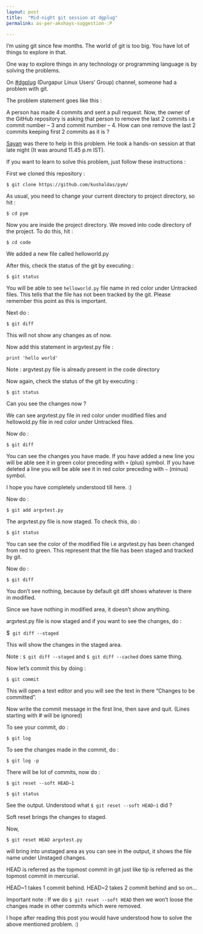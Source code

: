 ```yaml
---
layout: post
title:  "Mid-night git session at dgplug"
permalink: as-per-akshays-suggestion-:P

---
```



I’m using git since few months. The world of git is too big. You have lot of things to explore in that.

One way to explore things in any technology or programming language is by solving the problems.

On [#dgplug][dgplug] (Durgapur Linux Users’ Group) channel, someone had a problem with git.

The problem statement goes like this :

A person has made 4 commits and sent a pull request. Now, the owner of the GitHub repository is asking that person to remove the last 2 commits i.e commit number – 3 and commit number – 4. How can one remove the last 2 commits keeping first 2 commits as it is ?

[Sayan][sayan] was there to help in this problem. He took a hands-on session at that late night (It was around 11.45 p.m IST).

If you want to learn to solve this problem, just follow these instructions :

First we cloned this repository :

```$ git clone https://github.com/kushaldas/pym/```

As usual, you need to change your current directory to project directory, so hit :

```$ cd pym```

Now you are inside the project directory. We moved into code directory of the project. To do this, hit :

```$ cd code```

We added a new file called helloworld.py

After this, check the status of the git by executing :

```$ git status```

You will be able to see ```helloworld.py``` file name in red color under Untracked files. This tells that the file has not been tracked by the git.
Please remember this point as this is important.

Next do :

```$ git diff```

This will not show any changes as of now.

Now add this statement in argvtest.py  file :

```print 'hello world'```

Note : argvtest.py file is already present in the code directory

Now again, check the status of the git by executing :

```$ git status```

Can you see the changes now ?

We can see argvtest.py file in red color under modified files and hellowold.py file in red color under Untracked files.

Now do :

```$ git diff```

You can see the changes you have made. If you have added a new line you will be able see it in green color preceding with ```+``` (plus) symbol. If you have deleted a line you will be able see it in red color preceding with ```–``` (minus) symbol.

I hope you have completely understood till here. :)

Now do :

```$ git add argvtest.py```

The argvtest.py file is now staged. To check this, do :

```$ git status```

You can see the color of the modified file i.e argvtest.py has been changed from red to green. This represent that the file has been staged and tracked by git.

Now do :

```$ git diff```

You don’t see nothing, because by default git diff shows whatever is there in modified.

Since we have nothing in modified area, it doesn’t show anything.

argvtest.py file is now staged and if you want to see the changes, do :

$``` git diff --staged```

This will show the changes in the staged area.

Note : ```$ git diff --staged``` and ```$ git diff --cached``` does same thing.

Now let’s commit this by doing :

```$ git commit```

This will open a text editor and you will see the text in there “Changes to be committed”.

Now write the commit message in the first line, then save and quit. (Lines starting with # will be ignored)

To see your commit, do :

```$ git log```

To see the changes made in the commit, do :

```$ git log -p```

There will be lot of commits, now do :

```$ git reset --soft HEAD~1```

```$ git status```

See the output. Understood what ```$ git reset --soft HEAD~1``` did ?

Soft reset brings the changes to staged.

Now,

```$ git reset HEAD argvtest.py```

will bring into unstaged area as you can see in the output, it shows the file name under Unstaged changes.

HEAD is referred as the topmost commit in git just like tip is referred as the topmost commit in mercurial.

HEAD~1 takes 1 commit behind.
HEAD~2 takes 2 commit behind and so on…

Important note : If we do ```$ git reset --soft HEAD``` then we won’t loose the changes made in other commits which were removed.

I hope after reading this post you would have understood how to solve the above mentioned problem. :)

[dgplug]: http://dgplug.org
[sayan]: sayanchowdhury.dgplug.org